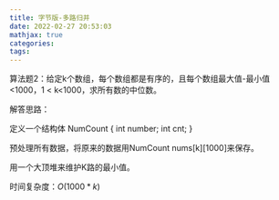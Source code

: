 ```yaml
---
title: 字节版-多路归并
date: 2022-02-27 20:53:03
mathjax: true
categories:
tags: 
---
```


算法题2：给定k个数组，每个数组都是有序的，且每个数组最大值-最小值<1000，1 < k<1000，求所有数的中位数。

解答思路：

定义一个结构体 NumCount {
    int number;
    int cnt;
}

预处理所有数据，将原来的数据用NumCount nums[k][1000]来保存。

用一个大顶堆来维护K路的最小值。

时间复杂度：$O(1000 * k)$
